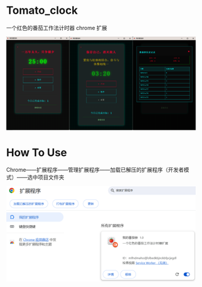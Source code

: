 # Tomato_clock

一个红色的番茄工作法计时器 chrome 扩展

![1746100935265](images/README/1746100935265.png)

# How To Use

Chrome——扩展程序——管理扩展程序——加载已解压的扩展程序（开发者模式）——选中项目文件夹

![1746101101451](images/README/1746101101451.png)
